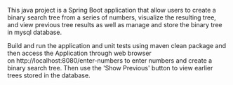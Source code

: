
This java project is a Spring Boot application that allow users 
to create a binary search tree from a series of numbers, 
visualize the resulting tree, and view previous tree results 
as well as manage and store the binary tree in mysql database. 

Build and  run the application and unit tests using maven clean package
and then access the Application through web browser  
on http://localhost:8080/enter-numbers
to enter numbers and create a binary search tree.
Then use the 'Show Previous' button to view earlier trees stored in 
the database.


